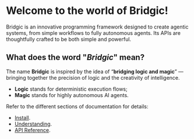 # Welcome to the world of Bridgic!

Bridgic is an innovative programming framework designed to create agentic systems, from simple workflows to fully autonomous agents. Its APIs are thoughtfully crafted to be both simple and powerful.

## What does the word "*Bridgic*" mean?

The name **Bridgic** is inspired by the idea of “**bridging logic and magic**” — bringing together the precision of logic and the creativity of intelligence.

- **Logic** stands for deterministic execution flows;
- **Magic** stands for highly autonomous AI agents.

Refer to the different sections of documentation for details:

* [Install](tutorials/install.md).
* [Understanding](home/introduction.md).
* [API Reference](/reference/bridgic-core/bridgic/core/agentic/).
